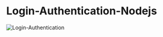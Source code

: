 # Login-Authentication-Nodejs

![Login-Authentication](https://github.com/Jyoti-kumari55/Login-Authentication-Nodejs/assets/68436635/a1987e34-af3b-4c5d-85ca-6814ee5ff207)

